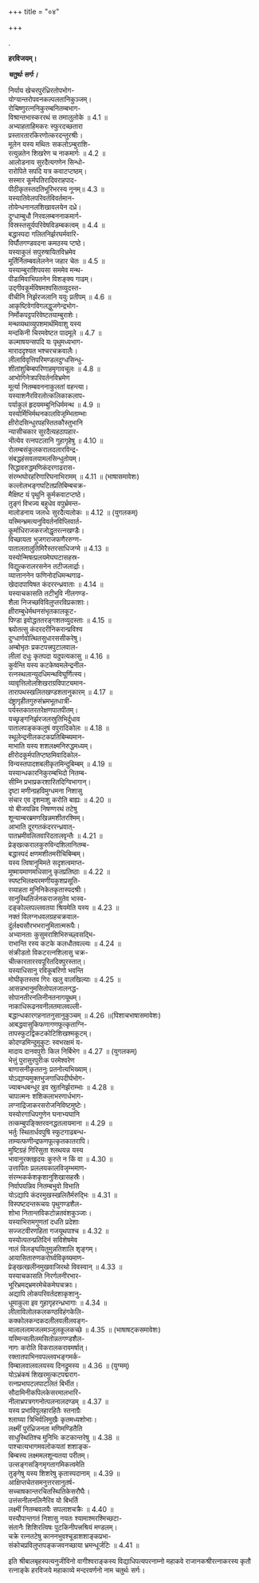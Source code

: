 +++
title = "०४"

+++

.

**हरविजयम्।**

***चतुर्थः सर्गः।***

निर्याय खेचरपुरंध्रिरतोपभोग-  
योग्यान्तरोपवनकल्पलतानिकुञ्जम्।  
रोचिष्णुरत्ननिकुरम्बनितम्बभाग-  
विश्रान्तभास्कररथं स तमालुलोके ॥ 4.1 ॥  
अभ्याहताहिमकरः स्फुरदच्छतारा  
प्रस्तारतारकिरणोत्करदन्तुरश्रीः।  
मूलेन यस्य मथितः सकलोऽम्बुराशि-  
रत्युन्नतेन शिखरेण च नाकमार्गः ॥ 4.2 ॥  
आलोडनाय सुरदैत्यगणेन सिन्धो-  
रारोपिते सपदि यत्र कवाटप्टष्ठम्।  
सस्मार कूर्मपतिरादिवराहपाद-  
पीठीकृतस्तदतिभूरिभरस्य नूनम्॥ 4.3 ॥  
यस्यातिवेलपरिवर्तविवर्तमान-  
तोयेन्धनानलशिखावलयेन दध्रे।  
दुग्धाम्बुधौ निरवलम्बननाकमार्ग-  
विस्रस्तसूर्यपरिवेषविडम्बकत्वम् ॥ 4.4 ॥  
बद्धास्पदा गलितनिर्झरघर्मवारि-  
विर्घौतगण्डवदना कमठस्य प्टष्ठे।  
यस्याकुलं सपुरुषायितविभ्रमेव  
मूर्तिर्नितम्बवलेलनेन जहार चेतः ॥ 4.5 ॥  
यस्याम्बुराशिपयसा सममेव मन्थ-  
पीडामिवाभिपतनेन विशङ्क्य गाढम्।  
उद्गीवकूर्मविषमश्वसितव्युदस्त-  
वीचीनि निर्झरजलानि ययुः प्रतीपम् ॥ 4.6 ॥  
आकृष्टिवेगविगलद्धुजगेन्द्रभोग-  
निर्मोकपट्टपरिवेष्टतयाम्बुराशेः।  
मन्थव्यथाव्युपशमार्थमिवाशु यस्य  
मन्दकिनी चिरमवेष्टत पादमूले ॥ 4.7 ॥  
कल्माषयन्सपदि यः पृथुमध्यभाग-  
माराददृश्यत भश्चरचक्रवालैः।  
लीलाविवृत्तिपरिमण्डलदुग्धसिन्धु-  
शीतांशुबिम्बपरिणाहमृगावचूलः ॥ 4.8 ॥  
आभोगिनेत्रपरिवर्तनविभ्रमेण  
मूर्त्या नितम्बवननाकुलतां वहन्त्या।  
यस्याशनैरविरलोत्कलिकाकलाप-  
पर्याकुलं हृदयमम्बुनिधिर्ममन्थ ॥ 4.9 ॥  
यस्योर्मिभिर्मथनकालविजृम्भिताम्भाः  
क्षीरोदसिन्धुरपहस्तितकौस्तुभानि  
न्यासीचकार सुरदैत्यहठापहार-  
भीत्येव रत्नपटलानि गुहागृहेषु ॥ 4.10 ॥  
रोलम्बसंकुलकरालदलारविन्द्र-  
संबद्धहंसवलयामलसिन्धुतोयम्।  
सिद्धावरुद्धमणिकंदरगाढरास-  
संरम्भघोरहरिणारिघनाभिरामम् ॥ 4.11 ॥ (भाषासमावेशः)  
कल्लोलभङ्गघटितप्रतिबिम्बचक्र-  
मैक्षिष्ट यं पृथुनि कूर्मकवाटप्टष्ठे।  
तुङ्गं विभज्य बहुधेव वपुर्भ्रमन्त-  
मालोडनाय जलधेः सुरदैत्यलोकः ॥ 4.12 ॥ (युगलकम्)  
यस्मिन्भ्रमत्यनुविवर्तनविप्लिवार्त-  
कूर्माधिराजकरजोद्धृतरत्नखण्डैः।  
विच्छायता भुजगराजफणैररुग्ण-  
पातालतालुतिमिरैस्तरसाधिजग्मे ॥ 4.13 ॥  
यस्योन्मिषत्प्रलयमेघघटासहस्र-  
विद्युत्करालरसनेन तटीजलार्द्राः।  
व्यात्ताननेन फणिनोदधिमन्थगाढ-  
खेदादपायिषत कंदररन्ध्रवाताः ॥ 4.14 ॥  
यस्याचकासति तटीभुवि नीलगण्ड-  
शैला निजच्छविविलुप्तरविप्रकाशाः।  
क्षीराम्बुधेर्मथनसंभृतकालकूट-  
पिण्डा इवोद्धततरङ्गशतव्युदस्ताः ॥ 4.15 ॥  
श्च्योतत्सु कंदरदरीनिकरान्प्रविश्य  
दुग्धार्णवोत्थितसुधारससीकरेषु।  
अम्बोभृतः प्रकटपत्त्रपुटालवाल-  
लीलां दधुः कृतपदा यदुपत्यकासु ॥ 4.16 ॥  
कुर्वन्ति यस्य कटकेष्वमलेन्द्रनील-  
रत्नस्थलान्युदधिमन्थविघूर्णित्स्य।  
व्यावृत्तिलोलशिखराग्रविपाट्यमान-  
तारापथस्खलितखण्डशतानुकारम् ॥ 4.17 ॥  
दंष्ट्रागृहीतगुरुसंभ्रमभूतधात्री-  
पर्यस्तकातरतरेक्षणपातपीतम्।  
यच्छृङ्गनिर्झरजलस्रुतिभिर्दुधाव  
पातालपङ्ककलुषं वपुरादिकोलः ॥ 4.18 ॥  
स्थूलेन्द्रनीलकटकप्रतिबिम्ब्यमान-  
माभाति यस्य शशलक्ष्मनिरुद्धमध्यम्।  
क्षीरोदकूर्मपतिप्टष्ठमिवादिकोल-  
विन्यस्तपादशबलीकृतमिन्दुबिम्बम् ॥ 4.19 ॥  
यस्यान्धकारनिकुरम्बभिदो नितम्ब-  
सीम्नि प्रभाप्रकरशारितदिग्विभागान्।  
दृष्टा मणीन्ग्रहविमुग्धमना निशासु  
संचार एव दृशमाशु करोति बाह्यः ॥ 4.20 ॥  
यो बीजयन्निव निषण्णरथं तटेषु  
शून्याम्बरब्रमणखिन्नमशीतरश्मिम्।  
आभाति दूरगतकंदररन्ध्रवात्-  
पातभ्रमीवलितवारिदतालवृन्तैः ॥ 4.21 ॥  
प्रेङ्खत्करालकुरुविन्दशिलानितम्ब-  
बद्धास्पदं क्षणमशीतमरीचिबिम्बम्।  
यस्य त्विषानुमिमते सदृशत्वमाप्त-  
मूष्मायमाणमधिसानु कृतप्रतिष्ठाः ॥ 4.22 ॥  
स्पष्टभिलक्ष्यरमणीयकुशप्रसूति-  
रव्याहता मुनिनिकेतकृतास्पदश्रीः।  
सानुस्थितिर्जनकराजसुतेव भास्व-  
दङ्कोल्लपल्लवतया श्रियमेति यस्य ॥ 4.23 ॥  
नक्तं विलग्नधवलग्रहचक्रवाल-  
दुंर्लक्ष्यसौरभभरानुमितात्मरूपैः।  
अभ्यानताः कुसुमराशिभिरुच्छ्वसद्भि-  
राभान्ति रस्य कटके कलधौतवल्ल्यः ॥ 4.24 ॥  
संक्रीडतो विकटरत्नशिलासु चक्र-  
चीत्कारताररवपूरितदिक्पुरस्तात्।  
यस्याधिसानु रविकूबरिणो भवन्ति  
मोघीकृतस्तव गिरः खलु वालखिल्याः ॥ 4.25 ॥  
आसन्नभानुमसितोपलजालनद्ध-  
सोपानतीरनलिनीनतनागयूथम्।  
नाकाधिरूढनवनीलतमालवल्ली-  
बद्धान्धकारगहनातनुसानुकुञ्चम् ॥ 4.26 ॥(पिशाचभाषासमावेशः)  
आबद्धवासुकिफणागणफूत्कृताग्नि-  
तापस्फुटद्विकटकोटिशिखश्मकूटम्।  
कोदण्डमिन्दुमुकुटः स्वभरक्षमं य-  
मादाय दानवपुरीः किल निर्बिभेग ॥ 4.27 ॥ (युगलकम्)  
भेत्तुं पुरासुरपुरीःक परमेश्वरेण  
बाणासनीकृततनुः प्रतनोत्यभिख्याम्।  
योऽद्याप्यमुक्तभुजगाधिपदीर्घभोग-  
ज्याबन्धबन्धूर इव स्रुतनिर्झराम्भाः ॥ 4.28 ॥  
चापात्मनः शशिकलाभरणार्धभाग-  
लग्नाद्रिजाकरसरोजनिविष्टमुष्टेः।  
यस्योरगाधिपगुणेन घनाभ्यघानि  
तत्कम्बुपङ्क्तिरवनद्धतलायमाना ॥ 4.29 ॥  
भर्तुः स्थितार्धवपुषि स्फुटगाढबन्ध-  
ताम्यत्फणीन्द्रफणफूत्कृतकातरापि।  
मुष्टिग्रहं गिरिसुता श्लथयन्न यस्य  
भावानुरक्तहृदयः कुरुते न किं वा ॥ 4.30 ॥  
उत्तापितः प्रललयकालविजृम्भमाण-  
संरम्भकर्कशकृशानुशिखासहस्रैः।  
निर्वापयन्निव नितम्बभुवो विभाति  
योऽद्यापि कंदरमुखस्खलितैर्मरुद्भिः ॥ 4.31 ॥  
विस्पष्टदन्तरूचयः पृथुगण्डशैल-  
शोभा नितान्तविकटोन्नतवंशकुञ्जाः।  
यस्याभिरामगुणतां दधति प्रदेशाः  
सज्जटवीरणहिता गजयूथपाश्च ॥ 4.32 ॥  
यस्योत्पतन्प्रतिदिनं सविशेषमेव  
नालं विलङ्घयितुमुन्नतिशालि शृङ्गम्।  
आयासितारुणकरोर्घ्वविकृष्यमाण-  
प्रेङ्खत्खलीनमुखवाजिरथो विवस्वान् ॥ 4.33 ॥  
यस्याचकासति निरर्गलनीरभार-  
भूरिभ्रमद्भ्रमरमेचेकमेघचक्राः।  
अद्यापि लोकपरिवर्तदशाकृशानु-  
धूमाकुला इव गुहागृहरन्ध्रभागाः ॥ 4.34 ॥  
लीलाविलोलकलकण्ठविहंगकेलि-  
कक्कोलकन्दकदलीलवलीलवङ्ग-  
मालाललामजलमञ्जुलकूलकच्छे ॥ 4.35 ॥ (भाषाषट्कसमावेशः)  
यस्मिन्सलीलमसितोन्नतगण्डशैल-  
नागः करोति विकरालकरावमर्षात्।  
रक्तातपाभिनवपल्लवभङ्गमर्क-  
विम्बालवालवलयस्य दिनद्रुमस्य ॥ 4.36 ॥ (युग्मम्)  
योऽभ्रंकषं शिखरमुत्कटपद्मराग-  
रत्नप्रभापटलपाटलितं बिर्भीत।  
सौदामिनीकपिलकेसरमालभारि-  
नीलाभ्रपत्रगगनोत्पलनालदण्डम् ॥ 4.37 ॥  
यस्य प्रभाविपुलहारहितैः स्तनाग्रैः  
श्लाघ्या त्रिभिर्वलिमुखैः कृतमध्यशोभाः।  
लक्ष्मीं पुरंध्रिजनता मणिमण्डितैति  
साधुस्थितिश्च मुनिभिः कटकान्तरेषु ॥ 4.38 ॥  
पाश्चात्यभागमवलोकयतां शशाङ्क-  
बिम्बस्य लक्ष्ममलशून्यतया परीतम्।  
उत्सङ्गसङ्गिमृगतागमिकत्वमेति  
तुङ्गेषु यस्य शिशरेषु कृतास्पदानाम् ॥ 4.39 ॥  
आक्षिप्तचेतसमनुत्तरसानुतर्ष-  
सच्चाषकान्तरचितस्थितिकेसरौघैः।  
उत्तंसनीलनलिनैरिव यो बिभर्ति  
लक्ष्मीं नितम्बवलयैः सपलाशचक्रैः ॥ 4.40 ॥  
यस्यौपान्तगतं निशासु नयतः श्यामाश्मरश्मिच्छटा-  
संतानैः शिशिरत्विषः पुटकिनीपत्त्रश्रियं मण्डलम्।  
चक्रे रत्नतटेषु काननभुवश्चूडाशशाङ्कप्रभा-  
संकोचप्रविलुप्तपङ्कजवनच्छाया भ्रमन्धूर्जटिः ॥ 4.41 ॥

इति श्रीबालबृहस्पत्यनुजीविनो वागीश्वराङ्कस्य विद्याधिपत्यपरनाम्नो महाकवे राजानकश्रीरत्नाकरस्य कृतौ रत्नाङ्के हरविजये महाकाव्ये मन्दरवर्णनो नाम चतुर्थः सर्गः।
